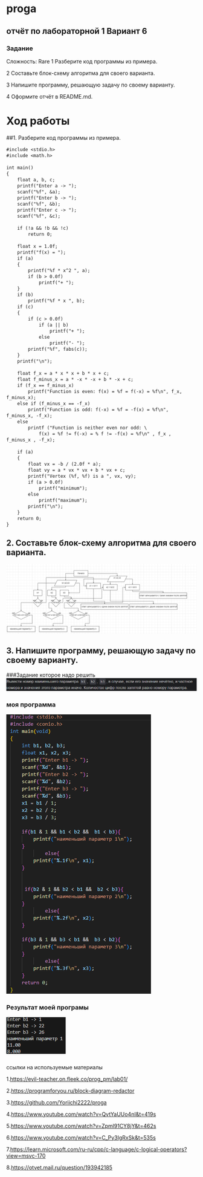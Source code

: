 # proga
## отчёт по лабораторной 1 Вариант 6
### Задание
Сложность:
Rare
1 Разберите код программы из примера.

2 Составьте блок-схему алгоритма для своего варианта.

3 Напишите программу, решающую задачу по своему варианту.

4 Оформите отчёт в README.md. 

# Ход работы
##1. Разберите код программы из примера.

```
#include <stdio.h>
#include <math.h>

int main()
{
    float a, b, c;
    printf("Enter a -> ");
    scanf("%f", &a);
    printf("Enter b -> ");
    scanf("%f", &b);
    printf("Enter c -> ");
    scanf("%f", &c);

    if (!a && !b && !c)
        return 0;

    float x = 1.0f;
    printf("f(x) = ");
    if (a)
    {
        printf("%f * x^2 ", a);
        if (b > 0.0f)
            printf("+ ");
    }
    if (b)
        printf("%f * x ", b);
    if (c)
    {
        if (c > 0.0f)
            if (a || b)
                printf("+ ");
            else
                printf("- ");
        printf("%f", fabs(c));
    }
    printf("\n");

    float f_x = a * x * x + b * x + c;
    float f_minus_x = a * -x * -x + b * -x + c;
    if (f_x == f_minus_x)
        printf("Function is even: f(x) = %f = f(-x) = %f\n", f_x, f_minus_x);
    else if (f_minus_x == -f_x)
        printf("Function is odd: f(-x) = %f = -f(x) = %f\n", f_minus_x, -f_x);
    else
        printf ("Function is neither even nor odd: \
            f(x) = %f != f(-x) = % f != -f(x) = %f\n" , f_x , f_minus_x , -f_x);

    if (a)
    {
        float vx = -b / (2.0f * a);
        float vy = a * vx * vx + b * vx + c;
        printf("Vertex (%f, %f) is a ", vx, vy);
        if (a > 0.0f)
            printf("minimum");
        else
            printf("maximum");
        printf("\n");
    }
    return 0;
}
```
## 2. Составьте блок-схему алгоритма для своего варианта.
![Alt text](image-1.png)

## 3. Напишите программу, решающую задачу по своему варианту.
###Задание которое надо решить![Alt text](image-4.png)
### моя программа
![Alt text](image-2.png)
### Результат моей програмы
![Alt text](image-3.png)
#####
ссылки на используемые материалы

1.https://evil-teacher.on.fleek.co/prog_pm/lab01/

2.https://programforyou.ru/block-diagram-redactor

3.https://github.com/Yoriichi2222/proga

4.https://www.youtube.com/watch?v=QvtYaUUo4nI&t=419s

5.https://www.youtube.com/watch?v=Zpml91CY8jY&t=462s

6.https://www.youtube.com/watch?v=C_Py3IgRxSk&t=535s

7.https://learn.microsoft.com/ru-ru/cpp/c-language/c-logical-operators?view=msvc-170

8.https://otvet.mail.ru/question/193942185
